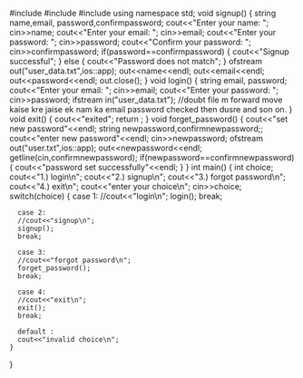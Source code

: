 #include<iostream>
#include<fstream>
#include<string>
using namespace std;
void signup()
{
    string name,email, password,confirmpassword;
    cout<<"Enter your name: ";
    cin>>name;
    cout<<"Enter your email: ";
    cin>>email;
    cout<<"Enter your password: ";
    cin>>password;
    cout<<"Confirm your password: ";
    cin>>confirmpassword;
    if(password==confirmpassword)
    {
        cout<<"Signup successful";
    }
    else
    {
        cout<<"Password does not match";
    }
    ofstream out("user_data.txt",ios::app);
    out<<name<<endl;
    out<<email<<endl;
    out<<password<<endl;
    out.close();
}
void login()
{
    string email, password;
    cout<<"Enter your email: ";
    cin>>email;
    cout<<"Enter your password: ";
    cin>>password;
    ifstream in("user_data.txt");
    //doubt file m forward move kaise kre jaise ek nam ka email password checked then dusre and son on.
}
void exit()
{
  cout<<"exited";
  return ;
}
void forget_password()
{
  cout<<"set new password"<<endl;
  string newpassword,confirmnewpassword;;
  cout<<"enter new password"<<endl;
  cin>>newpassword;
  ofstream out("user.txt",ios::app);
  out<<newpassword<<endl;
  getline(cin,confirmnewpassword);
  if(newpassword==confirmnewpassword)
  {
    cout<<"password set successfully"<<endl;
  }
}
int main()
{
  int choice;
  cout<<"1.) login\n";
  cout<<"2.) signup\n";
  cout<<"3.) forgot password\n";
  cout<<"4.) exit\n";
  cout<<"enter your choice\n";
  cin>>choice;
  switch(choice)
    {
      case 1:
      //cout<<"login\n";
      login();
      break;

      case 2:
      //cout<<"signup\n";
      signup();
      break;

      case 3:
      //cout<<"forgot password\n";
      forget_password();
      break;

      case 4:
      //cout<<"exit\n";
      exit();
      break;

      default :
      cout<<"invalid choice\n";
    }
}

